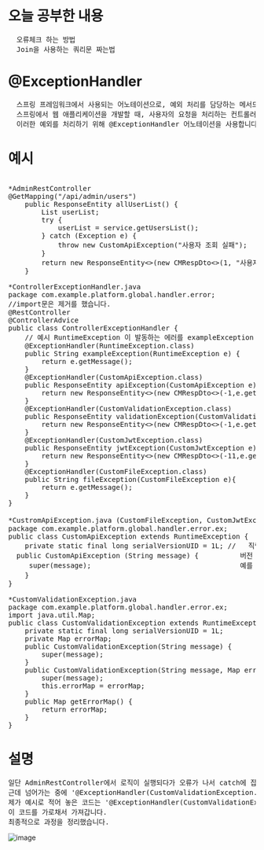 # 오늘 공부한 내용
<pre>
  오류체크 하는 방법
  Join을 사용하는 쿼리문 짜는법
</pre>
# @ExceptionHandler
<pre>
  스프링 프레임워크에서 사용되는 어노테이션으로, 예외 처리를 담당하는 메서드를 지정할 때 사용됩니다. 
  스프링에서 웹 애플리케이션을 개발할 때, 사용자의 요청을 처리하는 컨트롤러(Controller)에서 예외가 발생할 수 있습니다. 
  이러한 예외를 처리하기 위해 @ExceptionHandler 어노테이션을 사용합니다.
</pre>
# 예시
<pre>
  
*AdminRestController
@GetMapping("/api/admin/users")
	public ResponseEntity<?> allUserList() {
		List<UserListDto> userList;
		try {
			userList = service.getUsersList();
		} catch (Exception e) {
			throw new CustomApiException("사용자 조회 실패");
		}
		return new ResponseEntity<>(new CMRespDto<>(1, "사용자 목록 조회 성공", userList), HttpStatus.OK);
	}
  
*ControllerExceptionHandler.java
package com.example.platform.global.handler.error;
//import문은 제거를 했습니다.
@RestController
@ControllerAdvice
public class ControllerExceptionHandler<T> {
	// 예시 RuntimeException 이 발동하는 에러를 exampleException 함수가 가로챈다. 
	@ExceptionHandler(RuntimeException.class)
	public String exampleException(RuntimeException e) {
		return e.getMessage();
	}
	@ExceptionHandler(CustomApiException.class)
	public ResponseEntity<?> apiException(CustomApiException e) {
		return new ResponseEntity<>(new CMRespDto<>(-1,e.getMessage(),null),HttpStatus.BAD_REQUEST);
	}
	@ExceptionHandler(CustomValidationException.class)
	public ResponseEntity<?> validationException(CustomValidationException e){
		return new ResponseEntity<>(new CMRespDto<>(-1,e.getMessage(),null),HttpStatus.BAD_REQUEST);	
	}
	@ExceptionHandler(CustomJwtException.class)
	public ResponseEntity<?> jwtException(CustomJwtException e){
		return new ResponseEntity<>(new CMRespDto<>(-11,e.getMessage(),12),HttpStatus.BAD_REQUEST);	
	}
	@ExceptionHandler(CustomFileException.class)
	public String fileException(CustomFileException e){
		return e.getMessage();	
	}
}
      
*CustromApiException.java (CustomFileException, CustomJwtException과 동일)
package com.example.platform.global.handler.error.ex;
public class CustomApiException extends RuntimeException {
	private static final long serialVersionUID = 1L; //   직렬화(Serialization)에 사용되는 버전 번호(serialVersionUID)를 명시적으로 지정한 것
  public CustomApiException (String message) {          버전 번호를 지정하는 것은 객체의 직렬화와 역직렬화 과정에서 클래스 구조가 변경되었을 때 버전 충돌을 방지하기 위해서입니다. 
     super(message);                                    예를 들어, 클래스의 구조를 변경하면 기존에 직렬화된 객체를 역직렬화할 때 에러가 발생할 수 있으나, 
	}                                                               serialVersionUID를 명시적으로 설정하면 버전 번호를 일치시킬 수 있어 문제를 방지할 수 있습니다.
}
      
*CustomValidationException.java
package com.example.platform.global.handler.error.ex;
import java.util.Map;
public class CustomValidationException extends RuntimeException {
	private static final long serialVersionUID = 1L;
	private Map<String, String> errorMap;
	public CustomValidationException(String message) {
		super(message);
	}
	public CustomValidationException(String message, Map<String, String> errorMap) {
		super(message);
		this.errorMap = errorMap;
	}
	public Map<String, String> getErrorMap() {
		return errorMap;
	}
}
</pre>
# 설명
<pre>
일단 AdminRestController에서 로직이 실행되다가 오류가 나서 catch에 잡히면 'throw new CustomApiException("사용자 조회 실패");' 가 실행되면서 CustomApiException로 넘어가게 됩니다.
근데 넘어가는 중에 '@ExceptionHandler(CustomValidationException.class)' 이런게 있는지 체크를 하고 있다면 @ExceptionHandler쪽이 실행되고 없다면 사용자가 커스텀한 CustomApiException로 넘어갑니다.
제가 예시로 적어 놓은 코드는 '@ExceptionHandler(CustomValidationException.class)' 이 부분이 있기 때문에 CustomApiException.java로 이동하는 중간에 'throw new CustomApiException("사용자 조회 실패");'
이 코드를 가로채서 가져갑니다. 
최종적으로 과정을 정리했습니다.
</pre>
![image](https://github.com/SeungGwan123/SpringBoot/assets/123438749/1258b2f1-364a-42f3-a5fe-e365079513d9)
